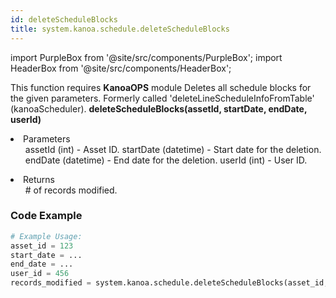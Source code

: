 ```yaml
---
id: deleteScheduleBlocks
title: system.kanoa.schedule.deleteScheduleBlocks
---
```


import PurpleBox from '@site/src/components/PurpleBox';
import HeaderBox from '@site/src/components/HeaderBox';

<PurpleBox>This function requires <b>KanoaOPS</b> module</PurpleBox>
<HeaderBox header="Description">Deletes all schedule blocks for the given parameters. Formerly called 'deleteLineScheduleInfoFromTable' (kanoaScheduler).</HeaderBox>
<HeaderBox header="Syntax">
    <b>deleteScheduleBlocks(assetId, startDate, endDate, userId)</b>
    <li>Parameters <br />
        <ul>
            assetId (int) - Asset ID.
            startDate (datetime) - Start date for the deletion.
            endDate (datetime) - End date for the deletion.
            userId (int) - User ID.
        </ul>
    </li>
    <li>Returns <br />
        <ul># of records modified.</ul>
    </li>
</HeaderBox>

### Code Example

```python
# Example Usage:
asset_id = 123
start_date = ...
end_date = ...
user_id = 456
records_modified = system.kanoa.schedule.deleteScheduleBlocks(asset_id, start_date, end_date, user_id)

